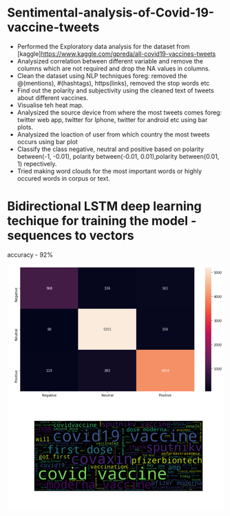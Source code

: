 # Sentimental-analysis-of-Covid-19-vaccine-tweets

* Performed the Exploratory data analysis for the dataset from [kaggle]https://www.kaggle.com/gpreda/all-covid19-vaccines-tweets 
* Analysized correlation between different variable and remove the columns which are not required and drop the NA values in columns.
* Clean the dataset using NLP techniques foreg: removed the @(mentions), #(hashtags), https(links), removed the stop words etc
* Find out the polarity and subjectivity using the cleaned text of tweets about different vaccines.
* Visualise teh heat map.
* Analysized the source device from where the most tweets comes foreg: twitter web app, twitter for Iphone, twitter for android etc using bar plots.
* Analysized the loaction of user from which country the most tweets occurs using bar plot
* Classify the class negative, neutral and positive based on polarity between(-1, -0.01), polarity between(-0.01, 0.01),polarity between(0.01, 1) repectively.
* Tried making word clouds for the most important words or highly occured words in corpus or text.

# Bidirectional LSTM deep learning techique for training the model - sequences to vectors

accuracy - 92%

![heapmap for confusion matrix](confusion_matrix.PNG)
![wordcloud](wordcloud.png)
